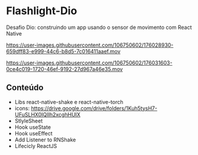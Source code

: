 # Flashlight-Dio

Desafio Dio: construindo um app usando o sensor de movimento com React Native

https://user-images.githubusercontent.com/106750602/176028930-659dff83-e999-44c6-b8d5-7c016411aaef.mov


https://user-images.githubusercontent.com/106750602/176031603-0ce4c019-1720-46ef-9192-27d967a46e35.mov





## Conteúdo

- Libs react-native-shake e react-native-torch
- icons: https://drive.google.com/drive/folders/1Kuh5tysH7-UFuSLHX0IQIIh2xcghHUIX
- StlyleSheet
- Hook useState
- Hook useEffect
- Add Listener to RNShake
- Lifecicly ReactJS

